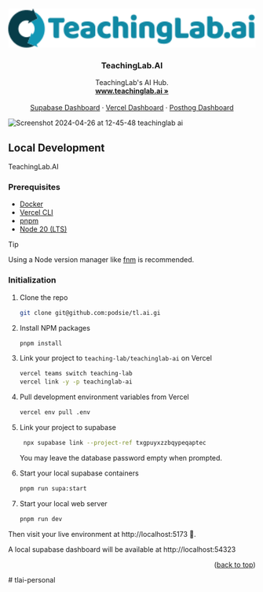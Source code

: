 <!-- Improved compatibility of back to top link: See: https://github.com/othneildrew/Best-README-Template/pull/73 -->
<a name="readme-top"></a>
<!--
*** Thanks for checking out the Best-README-Template. If you have a suggestion
*** that would make this better, please fork the repo and create a pull request
*** or simply open an issue with the tag "enhancement".
*** Don't forget to give the project a star!
*** Thanks again! Now go create something AMAZING! :D
-->


<!-- PROJECT LOGO -->
<br />
<div align="center">
  <a href="https://github.com/othneildrew/Best-README-Template">
    <img src="app/assets/logo.svg" alt="TeachingLab.AI Logo" height=80>
  </a>

  <h3 align="center">TeachingLab.AI</h3>

  <p align="center">
    TeachingLab's AI Hub.
    <br />
    <a href="https://www.teachinglab.ai/"><strong>www.teachinglab.ai »</strong></a>
    <br />
    <br />
    <a href="https://supabase.com/dashboard/project/txgpuyxzzbqypeqaptec">Supabase Dashboard</a>
    ·
    <a href="https://vercel.com/teaching-lab/teachinglab-ai">Vercel Dashboard</a>
    ·
    <a href="https://us.posthog.com/project/51987">Posthog Dashboard</a>
  </p>
</div>

![Screenshot 2024-04-26 at 12-45-48 teachinglab ai](https://github.com/podsie/tl.ai/assets/23464391/1d9005d2-5acf-41b9-bf38-f0fa08ce9bc2)


<!-- GETTING STARTED -->
## Local Development

TeachingLab.AI 

### Prerequisites
* [Docker](https://docs.docker.com/get-docker/)
* [Vercel CLI](https://vercel.com/docs/cli)
* [pnpm](https://github.com/pnpm/pnpm)
* [Node 20 (LTS)](https://nodejs.org/en/download/package-manager/current)
 > [!TIP]
 > Using a Node version manager like [fnm](https://github.com/Schniz/fnm) is recommended.


### Initialization
1. Clone the repo
   ```sh
   git clone git@github.com:podsie/tl.ai.gi
   ```
2. Install NPM packages
   ```sh
   pnpm install
   ```
3. Link your project to `teaching-lab/teachinglab-ai` on Vercel
   ```sh
   vercel teams switch teaching-lab
   ﻿vercel link -y -p﻿ teachinglab-ai
   ```
4. Pull development environment variables from Vercel
    ```sh
    vercel env pull .env
    ```
5. Link your project to supabase
    ```sh
     npx supabase link --project-ref txgpuyxzzbqypeqaptec
    ```
   You may leave the database password empty when prompted.
   
6. Start your local supabase containers
    ```sh
    pnpm run supa:start
    ```
    
7. Start your local web server
    ```sh
    pnpm run dev
    ```
   
Then visit your live environment at http://localhost:5173 🚀.

A local supabase dashboard will be available at http://localhost:54323

<p align="right">(<a href="#readme-top">back to top</a>)</p>
# tlai-personal
